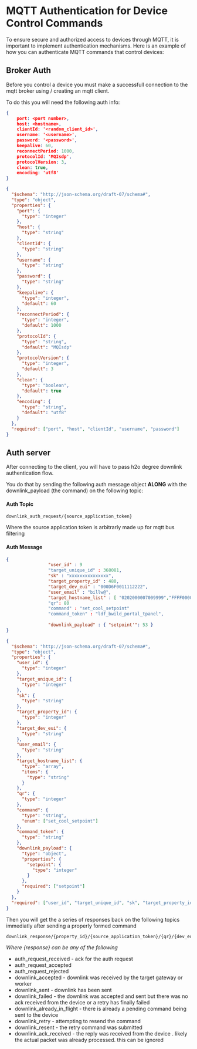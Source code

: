 # MQTT Authentication for Device Control Commands

To ensure secure and authorized access to devices through MQTT, it is important to implement authentication mechanisms. Here is an example of how you can authenticate MQTT commands that control devices:

## Broker Auth
Before you control a device you must make a successfull connection to the mqtt broker using / creating an mqtt client.

To do this you will need the following auth info:

```json
{
    port: <port number>,
    host: <hostname>,
    clientId: '<random_client_id>', 
    username: '<username>',
    password: '<password>',
    keepalive: 60,
    reconnectPeriod: 1000,
    protocolId: 'MQIsdp',
    protocolVersion: 3,
    clean: true,
    encoding: 'utf8'
}
```

```json
{
  "$schema": "http://json-schema.org/draft-07/schema#",
  "type": "object",
  "properties": {
    "port": {
      "type": "integer"
    },
    "host": {
      "type": "string"
    },
    "clientId": {
      "type": "string"
    },
    "username": {
      "type": "string"
    },
    "password": {
      "type": "string"
    },
    "keepalive": {
      "type": "integer",
      "default": 60
    },
    "reconnectPeriod": {
      "type": "integer",
      "default": 1000
    },
    "protocolId": {
      "type": "string",
      "default": "MQIsdp"
    },
    "protocolVersion": {
      "type": "integer",
      "default": 3
    },
    "clean": {
      "type": "boolean",
      "default": true
    },
    "encoding": {
      "type": "string",
      "default": "utf8"
    }
  },
  "required": ["port", "host", "clientId", "username", "password"]
}
```

## Auth server

After connecting to the client, you will have to pass h2o degree downlink authentication flow.

You do that by sending the following auth message object **ALONG** with the downlink_payload (the command) on the following topic:

#### Auth Topic

```mqtt
downlink_auth_request/{source_application_token}
```
Where the source application token is arbitrarly made up for mqtt bus filtering

#### Auth Message

```json
{
                "user_id" : 9
                "target_unique_id" : 368081,
                "sk" : "xxxxxxxxxxxxxxx",
                "target_property_id" : 480,
                "target_dev_eui" : "000D6F0011112222",
                "user_email" : "billw@",
                "target_hostname_list" : [ "0202000007009999","FFFF000010101010","m1058653","royal_oaks" ]
                "qr": 80
                "command" : "set_cool_setpoint"
                "command_token" : "ldf_bwild_portal_tpanel",
                
                "downlink_payload" : { "setpoint'": 53 } 
}
```
```json
{
  "$schema": "http://json-schema.org/draft-07/schema#",
  "type": "object",
  "properties": {
    "user_id": {
      "type": "integer"
    },
    "target_unique_id": {
      "type": "integer"
    },
    "sk": {
      "type": "string"
    },
    "target_property_id": {
      "type": "integer"
    },
    "target_dev_eui": {
      "type": "string"
    },
    "user_email": {
      "type": "string"
    },
    "target_hostname_list": {
      "type": "array",
      "items": {
        "type": "string"
      }
    },
    "qr": {
      "type": "integer"
    },
    "command": {
      "type": "string",
      "enum": ["set_cool_setpoint"]
    },
    "command_token": {
      "type": "string"
    },
    "downlink_payload": {
      "type": "object",
      "properties": {
        "setpoint": {
          "type": "integer"
        }
      },
      "required": ["setpoint"]
    }
  },
  "required": ["user_id", "target_unique_id", "sk", "target_property_id", "target_dev_eui", "user_email", "target_hostname_list", "qr", "command", "command_token", "downlink_payload"]
}
```

Then you will get the a series of responses back on the following topics immediatly after sending a properly formed command

```mqtt
downlink_response/{property_id}/{source_application_token}/{qr}/{dev_eui}/{response}
```
*Where {response} can be any of the following* 

 - auth_request_received - ack for the auth request
 - auth_request_accepted 
 - auth_request_rejected
 - downlink_accepted - downlink was received by the target gateway or worker
 - downlink_sent - downlink has been sent 
 - downlink_failed - the downlink was accepted and sent but there was no ack received from the device or a retry has finally failed 
 - downlink_already_in_flight - there is already a pending command being sent to the device
 - downlink_retry - attempting to resend the command
 - downlink_resent - the retry command was submitted 
 - downlink_ack_received - the reply was received from the device . likely the actual packet was already processed. this can be ignored 